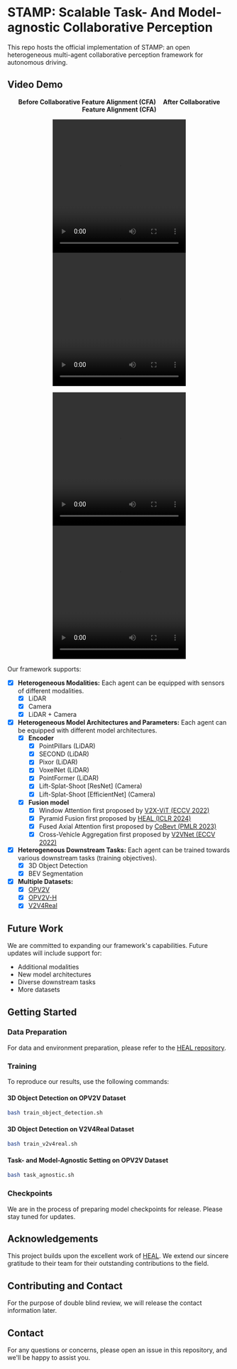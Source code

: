 # STAMP: Scalable Task- And Model-agnostic Collaborative Perception

<!-- [![Video](video)](https://www.youtube.com/watch?v=OlQDg7EMWrE) -->

This repo hosts the official implementation of STAMP: an open heterogeneous multi-agent collaborative perception framework for autonomous driving.

## Video Demo

<p align="center">
  <b>Before Collaborative Feature Alignment (CFA)</b> &nbsp;&nbsp;&nbsp;<b>After Collaborative Feature Alignment (CFA)</b>
</p>
<p align="center">
  <video width="300" height="300" controls>
    <source src="demo/STAMP_276.mp4" type="video/mp4">
    Your browser does not support the video tag.
  </video>
  <video width="300" height="300" controls>
    <source src="demo/STAMP_identity_276.mp4" type="video/mp4">
    Your browser does not support the video tag.
  </video>
</p>
<p align="center">
  <video width="300" height="300" controls>
    <source src="demo/STAMP_00536.mp4" type="video/mp4">
    Your browser does not support the video tag.
  </video>
  <video width="300" height="300" controls>
    <source src="demo/STAMP_identity_00536.mp4" type="video/mp4">
    Your browser does not support the video tag.
  </video>
</p>

Our framework supports:

- [x] **Heterogeneous Modalities:** Each agent can be equipped with sensors of different modalities.  
  - [x] LiDAR  
  - [x] Camera  
  - [x] LiDAR + Camera  

- [x] **Heterogeneous Model Architectures and Parameters:** Each agent can be equipped with different model architectures.  
  - [x] **Encoder**  
    - [x] PointPillars (LiDAR)  
    - [x] SECOND (LiDAR)  
    - [x] Pixor (LiDAR)  
    - [x] VoxelNet (LiDAR)  
    - [x] PointFormer (LiDAR)
    - [x] Lift-Splat-Shoot [ResNet] (Camera)  
    - [x] Lift-Splat-Shoot [EfficientNet] (Camera)  
  - [x] **Fusion model**  
    - [x] Window Attention first proposed by [V2X-ViT (ECCV 2022)](https://github.com/DerrickXuNu/v2x-vit)  
    - [x] Pyramid Fusion first proposed by [HEAL (ICLR 2024)](https://openreview.net/forum?id=KkrDUGIASk)  
    - [x] Fused Axial Attention first proposed by [CoBevt (PMLR 2023)](https://github.com/DerrickXuNu/CoBEVT)  
    - [x] Cross-Vehicle Aggregation first proposed by [V2VNet (ECCV 2022)](https://arxiv.org/abs/2008.07519)

- [x] **Heterogeneous Downstream Tasks:** Each agent can be trained towards various downstream tasks (training objectives).  
  - [x] 3D Object Detection  
  - [x] BEV Segmentation  

- [x] **Multiple Datasets:**
  - [x] [OPV2V](https://github.com/DerrickXuNu/OpenCOOD)
  - [x] [OPV2V-H](https://huggingface.co/datasets/yifanlu/OPV2V-H)
  - [x] [V2V4Real](https://github.com/ucla-mobility/V2V4Real)

## Future Work

We are committed to expanding our framework's capabilities. Future updates will include support for:
- Additional modalities
- New model architectures
- Diverse downstream tasks
- More datasets

## Getting Started

### Data Preparation

For data and environment preparation, please refer to the [HEAL repository](https://github.com/yifanlu0227/HEAL).

### Training

To reproduce our results, use the following commands:

#### 3D Object Detection on OPV2V Dataset
```bash
bash train_object_detection.sh
```

#### 3D Object Detection on V2V4Real Dataset
```bash
bash train_v2v4real.sh
```

#### Task- and Model-Agnostic Setting on OPV2V Dataset
```bash
bash task_agnostic.sh
```

### Checkpoints

We are in the process of preparing model checkpoints for release. Please stay tuned for updates.

## Acknowledgements

This project builds upon the excellent work of [HEAL](https://github.com/yifanlu0227/HEAL). We extend our sincere gratitude to their team for their outstanding contributions to the field.

## Contributing and Contact

For the purpose of double blind review, we will release the contact information later. 

## Contact

For any questions or concerns, please open an issue in this repository, and we'll be happy to assist you.